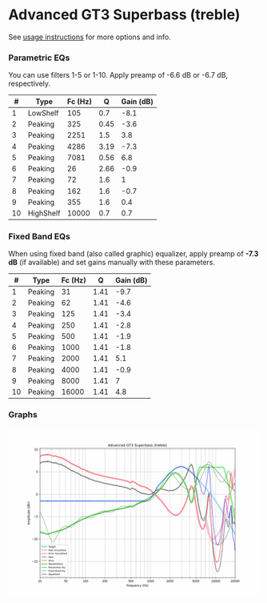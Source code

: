 # Advanced GT3 Superbass (treble)
See [usage instructions](https://github.com/jaakkopasanen/AutoEq#usage) for more options and info.

### Parametric EQs
You can use filters 1-5 or 1-10. Apply preamp of -6.6 dB or -6.7 dB, respectively.

|   # | Type      |   Fc (Hz) |    Q |   Gain (dB) |
|-----|-----------|-----------|------|-------------|
|   1 | LowShelf  |       105 | 0.7  |        -8.1 |
|   2 | Peaking   |       325 | 0.45 |        -3.6 |
|   3 | Peaking   |      2251 | 1.5  |         3.8 |
|   4 | Peaking   |      4286 | 3.19 |        -7.3 |
|   5 | Peaking   |      7081 | 0.56 |         6.8 |
|   6 | Peaking   |        26 | 2.66 |        -0.9 |
|   7 | Peaking   |        72 | 1.6  |         1   |
|   8 | Peaking   |       162 | 1.6  |        -0.7 |
|   9 | Peaking   |       355 | 1.6  |         0.4 |
|  10 | HighShelf |     10000 | 0.7  |         0.7 |

### Fixed Band EQs
When using fixed band (also called graphic) equalizer, apply preamp of **-7.3 dB** (if available) and set gains manually with these parameters.

|   # | Type    |   Fc (Hz) |    Q |   Gain (dB) |
|-----|---------|-----------|------|-------------|
|   1 | Peaking |        31 | 1.41 |        -9.7 |
|   2 | Peaking |        62 | 1.41 |        -4.6 |
|   3 | Peaking |       125 | 1.41 |        -3.4 |
|   4 | Peaking |       250 | 1.41 |        -2.8 |
|   5 | Peaking |       500 | 1.41 |        -1.9 |
|   6 | Peaking |      1000 | 1.41 |        -1.8 |
|   7 | Peaking |      2000 | 1.41 |         5.1 |
|   8 | Peaking |      4000 | 1.41 |        -0.9 |
|   9 | Peaking |      8000 | 1.41 |         7   |
|  10 | Peaking |     16000 | 1.41 |         4.8 |

### Graphs
![](./Advanced%20GT3%20Superbass%20(treble).png)
